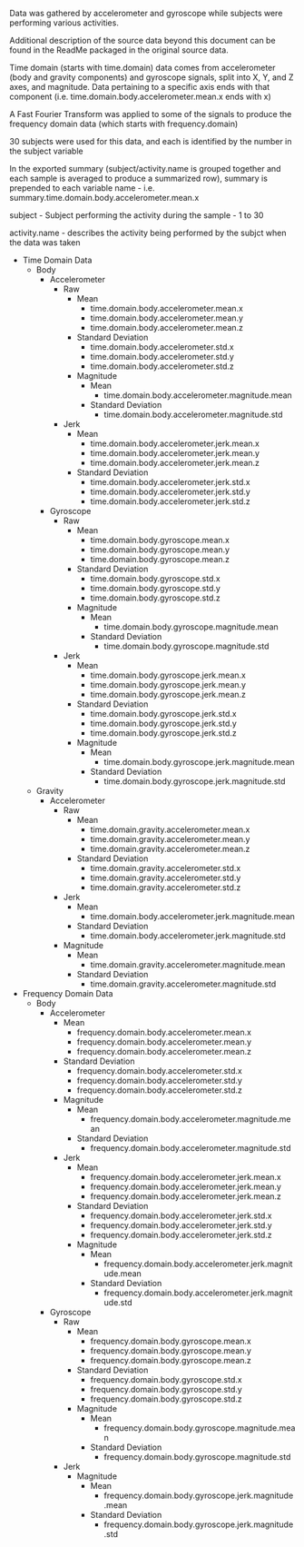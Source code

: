 Data was gathered by accelerometer and gyroscope while subjects were performing various activities.

Additional description of the source data beyond this document can be found in the ReadMe packaged in the original source data.

Time domain (starts with time.domain) data comes from accelerometer (body and gravity components) and gyroscope signals, split into X, Y, and Z axes, and magnitude.  Data pertaining to a specific axis ends with that component (i.e. time.domain.body.accelerometer.mean.x ends with x)

A Fast Fourier Transform was applied to some of the signals to produce the frequency domain data (which starts with frequency.domain)

30 subjects were used for this data, and each is identified by the number in the subject variable

In the exported summary (subject/activity.name is grouped together and each sample is averaged to produce a summarized row), summary is prepended to each variable name - i.e. summary.time.domain.body.accelerometer.mean.x

subject - Subject performing the activity during the sample - 1 to 30 

activity.name - describes the activity being performed by the subjct when the data was taken

+ Time Domain Data
    + Body
        + Accelerometer
            + Raw
                + Mean
                    - time.domain.body.accelerometer.mean.x
                    - time.domain.body.accelerometer.mean.y
                    - time.domain.body.accelerometer.mean.z
                + Standard Deviation
                    - time.domain.body.accelerometer.std.x
                    - time.domain.body.accelerometer.std.y
                    - time.domain.body.accelerometer.std.z
                + Magnitude
                    + Mean
                        - time.domain.body.accelerometer.magnitude.mean
                    + Standard Deviation
                        - time.domain.body.accelerometer.magnitude.std
            + Jerk
                + Mean
                    - time.domain.body.accelerometer.jerk.mean.x
                    - time.domain.body.accelerometer.jerk.mean.y
                    - time.domain.body.accelerometer.jerk.mean.z
                + Standard Deviation
                    - time.domain.body.accelerometer.jerk.std.x
                    - time.domain.body.accelerometer.jerk.std.y
                    - time.domain.body.accelerometer.jerk.std.z
        + Gyroscope
            + Raw
                + Mean
                    - time.domain.body.gyroscope.mean.x
                    - time.domain.body.gyroscope.mean.y
                    - time.domain.body.gyroscope.mean.z
                + Standard Deviation
                    - time.domain.body.gyroscope.std.x
                    - time.domain.body.gyroscope.std.y
                    - time.domain.body.gyroscope.std.z
                + Magnitude
                    + Mean
                        - time.domain.body.gyroscope.magnitude.mean
                    + Standard Deviation
                        - time.domain.body.gyroscope.magnitude.std
            + Jerk
                + Mean
                    - time.domain.body.gyroscope.jerk.mean.x
                    - time.domain.body.gyroscope.jerk.mean.y
                    - time.domain.body.gyroscope.jerk.mean.z
                + Standard Deviation
                    - time.domain.body.gyroscope.jerk.std.x
                    - time.domain.body.gyroscope.jerk.std.y
                    - time.domain.body.gyroscope.jerk.std.z
                + Magnitude
                    + Mean
                        - time.domain.body.gyroscope.jerk.magnitude.mean
                    + Standard Deviation
                        - time.domain.body.gyroscope.jerk.magnitude.std
    + Gravity
        + Accelerometer
            + Raw 
                + Mean
                    - time.domain.gravity.accelerometer.mean.x
                    - time.domain.gravity.accelerometer.mean.y
                    - time.domain.gravity.accelerometer.mean.z
                + Standard Deviation
                    - time.domain.gravity.accelerometer.std.x
                    - time.domain.gravity.accelerometer.std.y
                    - time.domain.gravity.accelerometer.std.z
            + Jerk
                + Mean
                    - time.domain.body.accelerometer.jerk.magnitude.mean
                + Standard Deviation
                    - time.domain.body.accelerometer.jerk.magnitude.std
            + Magnitude
                + Mean
                    - time.domain.gravity.accelerometer.magnitude.mean
                + Standard Deviation
                    - time.domain.gravity.accelerometer.magnitude.std
+ Frequency Domain Data
    + Body
        + Accelerometer
            + Mean
                - frequency.domain.body.accelerometer.mean.x
                - frequency.domain.body.accelerometer.mean.y
                - frequency.domain.body.accelerometer.mean.z
            + Standard Deviation
                - frequency.domain.body.accelerometer.std.x
                - frequency.domain.body.accelerometer.std.y
                - frequency.domain.body.accelerometer.std.z
            + Magnitude
                + Mean
                    - frequency.domain.body.accelerometer.magnitude.mean
                + Standard Deviation
                    - frequency.domain.body.accelerometer.magnitude.std
            + Jerk
                + Mean
                    - frequency.domain.body.accelerometer.jerk.mean.x
                    - frequency.domain.body.accelerometer.jerk.mean.y
                    - frequency.domain.body.accelerometer.jerk.mean.z
                + Standard Deviation
                    - frequency.domain.body.accelerometer.jerk.std.x
                    - frequency.domain.body.accelerometer.jerk.std.y
                    - frequency.domain.body.accelerometer.jerk.std.z
                + Magnitude
                    + Mean
                        - frequency.domain.body.accelerometer.jerk.magnitude.mean
                    + Standard Deviation
                        - frequency.domain.body.accelerometer.jerk.magnitude.std
        + Gyroscope
            + Raw
                + Mean
                    - frequency.domain.body.gyroscope.mean.x
                    - frequency.domain.body.gyroscope.mean.y
                    - frequency.domain.body.gyroscope.mean.z
                + Standard Deviation
                    - frequency.domain.body.gyroscope.std.x
                    - frequency.domain.body.gyroscope.std.y
                    - frequency.domain.body.gyroscope.std.z
                + Magnitude
                    + Mean
                        - frequency.domain.body.gyroscope.magnitude.mean
                    + Standard Deviation
                        - frequency.domain.body.gyroscope.magnitude.std
            + Jerk
                + Magnitude
                    + Mean
                        - frequency.domain.body.gyroscope.jerk.magnitude.mean
                    + Standard Deviation
                        - frequency.domain.body.gyroscope.jerk.magnitude.std













